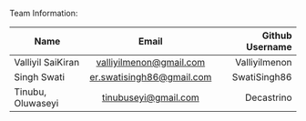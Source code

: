 Team Information:

| Name                         | Email           | Github Username  |
| -----------------------------|:---------------:| ----------------:|
|  Valliyil SaiKiran           | valliyilmenon@gmail.com | Valliyilmenon |
| Singh Swati                  |er.swatisingh86@gmail.com | SwatiSingh86 |
| Tinubu, Oluwaseyi            | tinubuseyi@gmail.com | Decastrino |


